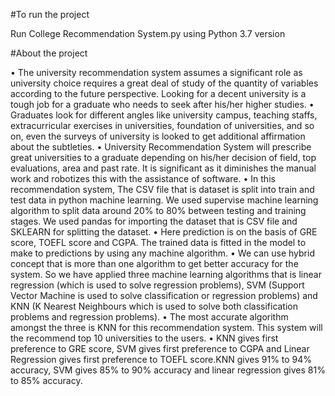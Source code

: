 #To run the project

Run College Recommendation System.py using Python 3.7 version

#About the project

•	The university recommendation system assumes a significant role as university choice requires a great deal of study of the quantity of variables according to the future perspective. Looking for a decent university is a tough job for a graduate who needs to seek after his/her higher studies.
•	Graduates look for different angles like university campus, teaching staffs, extracurricular exercises in universities, foundation of universities, and so on, even the surveys of university is looked to get additional affirmation about the subtleties.
•	University Recommendation System will prescribe great universities to a graduate depending on his/her decision of field, top evaluations, area and past rate. It is significant as it diminishes the manual work and robotizes this with the assistance of software.
•	In this recommendation system, The CSV file that is dataset is split into train and test data in python machine learning. We used supervise machine learning algorithm to split data around 20% to 80% between testing and training stages. We used pandas for importing the dataset that is CSV file and SKLEARN for splitting the dataset.
•	Here prediction is on the basis of GRE score, TOEFL score and CGPA. The trained data is fitted in the model to make to predictions by using any machine algorithm.
•	We can use hybrid concept that is more than one algorithm to get better accuracy for the system. So we have applied three machine learning algorithms that is linear regression (which is used to solve regression problems), SVM (Support Vector Machine is used to solve classification or regression problems) and KNN (K Nearest Neighbours which is used to solve both classification problems and regression problems).
•	The most accurate algorithm amongst the three is KNN for this recommendation system. This system will the recommend top 10 universities to the users.
•	KNN gives first preference to GRE score, SVM gives first preference to CGPA and Linear Regression gives first preference to TOEFL score.KNN gives 91% to 94% accuracy, SVM gives 85% to 90% accuracy and linear regression gives 81% to 85% accuracy.
